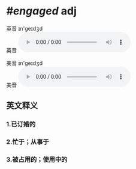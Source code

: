 # ***\#engaged*** adj
英音 ɪn'ɡeɪdʒd  
英音
<audio src="./media/engaged1_AAC.aac" controls="controls"></audio>

美音 ɪn'ɡeɪdʒd  
美音
<audio src="./media/engaged2_AAC.aac" controls="controls"></audio>



  

英文释义
---
### 1.**已订婚的**  

### 2.**忙于；从事于**  

### 3.**被占用的；使用中的**  


